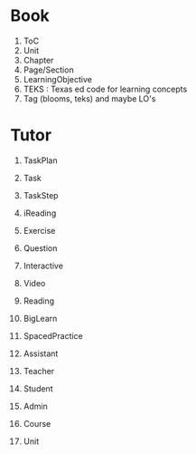 # Book
1. ToC
1. Unit
1. Chapter
1. Page/Section
1. LearningObjective
1. TEKS : Texas ed code for learning concepts
1. Tag (blooms, teks) and maybe LO's

# Tutor
1. TaskPlan
1. Task
1. TaskStep
1. iReading
1. Exercise
1. Question
1. Interactive
1. Video
1. Reading

1. BigLearn

1. SpacedPractice
1. Assistant

1. Teacher
1. Student
1. Admin

1. Course
1. Unit

